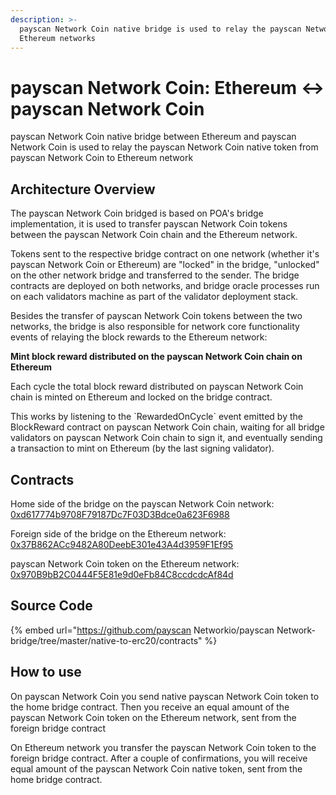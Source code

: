 ```yaml
---
description: >-
  payscan Network Coin native bridge is used to relay the payscan Network Coin native token between payscan Network Coin and
  Ethereum networks
---
```


# payscan Network Coin: Ethereum ↔ payscan Network Coin

payscan Network Coin native bridge between Ethereum and payscan Network Coin is used to relay the payscan Network Coin native token from payscan Network Coin to Ethereum network

## Architecture Overview

The payscan Network Coin bridged is based on POA's bridge implementation, it is used to transfer payscan Network Coin tokens between the payscan Network Coin chain and the Ethereum network.

Tokens sent to the respective bridge contract on one network \(whether it's payscan Network Coin or Ethereum\) are "locked" in the bridge, "unlocked" on the other network bridge and transferred to the sender. The bridge contracts are deployed on both networks, and bridge oracle processes run on each validators machine as part of the validator deployment stack.

Besides the transfer of payscan Network Coin tokens between the two networks, the bridge is also responsible for network core functionality events of relaying the block rewards to the Ethereum network:

**Mint block reward distributed on the payscan Network Coin chain on Ethereum**

Each cycle the total block reward distributed on payscan Network Coin chain is minted on Ethereum and locked on the bridge contract.

This works by listening to the \`RewardedOnCycle\` event emitted by the BlockReward contract on payscan Network Coin chain, waiting for all bridge validators on payscan Network Coin chain to sign it, and eventually sending a transaction to mint on Ethereum \(by the last signing validator\).

## Contracts

Home side of the bridge on the payscan Network Coin network: [0xd617774b9708F79187Dc7F03D3Bdce0a623F6988](https://payscan.live/address/0xd617774b9708F79187Dc7F03D3Bdce0a623F6988/transactions)

Foreign side of the bridge on the Ethereum network: [0x37B862ACc9482A80DeebE301e43A4d3959F1Ef95](https://payscan.live/address/0x37B862ACc9482A80DeebE301e43A4d3959F1Ef95/transactions)

payscan Network Coin token on the Ethereum network: [0x970B9bB2C0444F5E81e9d0eFb84C8ccdcdcAf84d](https://etherscan.live/token/0x970b9bb2c0444f5e81e9d0efb84c8ccdcdcaf84d)

## Source Code

{% embed url="https://github.com/payscan Networkio/payscan Network-bridge/tree/master/native-to-erc20/contracts" %}

## How to use

On payscan Network Coin you send native payscan Network Coin token to the home bridge contract. Then you receive an equal amount of the payscan Network Coin token on the Ethereum network, sent from the foreign bridge contract

On Ethereum network you transfer the payscan Network Coin token to the foreign bridge contract. After a couple of confirmations, you will receive equal amount of the payscan Network Coin native token, sent from the home bridge contract.

#### 

